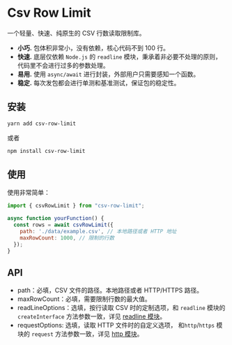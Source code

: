 # Csv Row Limit

<!-- [English](./README.en.md) -->

一个轻量、快速、纯原生的 CSV 行数读取限制库。

* **小巧.** 包体积非常小，没有依赖，核心代码不到 100 行。
* **快速.** 底层仅依赖 `Node.js` 的 `readline` 模块，秉承着非必要不处理的原则，代码里不会进行过多的参数处理。
* **易用.** 使用 `async/await` 进行封装，外部用户只需要感知一个函数。
* **稳定.** 每次发包都会进行单测和基准测试，保证包的稳定性。

<!-- ## 基准测试（Benchmark）
> 待补充 -->

## 安装

```bash
yarn add csv-row-limit
```

或者

```bash
npm install csv-row-limit
```

## 使用

使用非常简单：

```js
import { csvRowLimit } from "csv-row-limit";

async function yourFunction() {
  const rows = await csvRowLimit({
    path: './data/example.csv', // 本地路径或者 HTTP 地址
    maxRowCount: 1000, // 限制的行数
  });
}
```

## API

- path：必填，CSV 文件的路径。本地路径或者 HTTP/HTTPS 路径。
- maxRowCount：必填，需要限制行数的最大值。
- readLineOptions：选填，按行读取 CSV 时的定制选项，和 `readline` 模块的 `createInterface` 方法参数一致，详见 [readline 模块](http://nodejs.cn/api/readline.html#readlinecreateinterfaceoptions)。
- requestOptions: 选填，读取 HTTP 文件时的自定义选项， 和`http`/`https` 模块的 `request` 方法参数一致，详见 [http 模块](http://nodejs.cn/api/http.html#httprequestoptions-callback)。